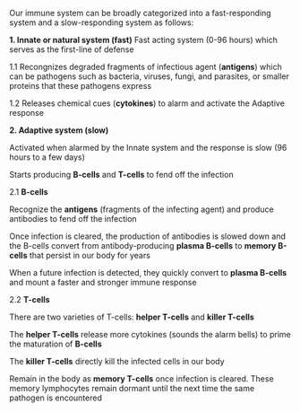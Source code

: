 Our immune system can be broadly categorized into a fast-responding system and a slow-responding system as follows:

**1. Innate or natural system (fast)**
Fast acting system (0-96 hours) which serves as the first-line of defense

1.1 Recongnizes degraded fragments of infectious agent (**antigens**) which can be pathogens such as bacteria, viruses, fungi, and parasites, or smaller proteins that these pathogens express

1.2 Releases chemical cues (**cytokines**) to alarm and activate the Adaptive response

    
**2. Adaptive system (slow)**

Activated when alarmed by the Innate system and the response is slow (96 hours to a few days)

Starts producing **B-cells** and **T-cells** to fend off the infection

2.1 **B-cells**

Recognize the **antigens** (fragments of the infecting agent) and produce antibodies to fend off the infection

Once infection is cleared, the production of antibodies is slowed down and the B-cells convert from antibody-producing **plasma B-cells** to **memory B-cells** that persist in our body for years

When a future infection is detected, they quickly convert to **plasma B-cells** and mount a faster and stronger immune response
    
2.2 **T-cells**

There are two varieties of T-cells: **helper T-cells** and **killer T-cells**

The **helper T-cells** release more cytokines (sounds the alarm bells) to prime the maturation of **B-cells**

The **killer T-cells** directly kill the infected cells in our body

Remain in the body as **memory T-cells** once infection is cleared. These memory lymphocytes remain dormant until the next time the same pathogen is encountered
